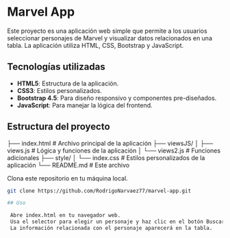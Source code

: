 # Marvel App

Este proyecto es una aplicación web simple que permite a los usuarios seleccionar personajes de Marvel y visualizar datos relacionados en una tabla. La aplicación utiliza HTML, CSS, Bootstrap y JavaScript.

## Tecnologías utilizadas

- **HTML5**: Estructura de la aplicación.
- **CSS3**: Estilos personalizados.
- **Bootstrap 4.5**: Para diseño responsivo y componentes pre-diseñados.
- **JavaScript**: Para manejar la lógica del frontend.
  
## Estructura del proyecto
├── index.html # Archivo principal de la aplicación ├── viewsJS/ │ ├── views.js # Lógica y funciones de la aplicación │ └── views2.js # Funciones adicionales ├── style/ │ └── index.css # Estilos personalizados de la aplicación └── README.md # Este archivo

Clona este repositorio en tu máquina local.
   ```bash
   git clone https://github.com/RodrigoNarvaez77/marvel-app.git

## Uso

    Abre index.html en tu navegador web.
    Usa el selector para elegir un personaje y haz clic en el botón Buscar.
    La información relacionada con el personaje aparecerá en la tabla.
